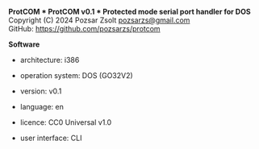 **ProtCOM * 
ProtCOM v0.1 * Protected mode serial port handler for DOS**  
Copyright (C) 2024 Pozsar Zsolt <pozsarzs@gmail.com>  
GitHub: <https://github.com/pozsarzs/protcom>  

**Software**  

 - architecture:       i386
 - operation system:   DOS (GO32V2)

 - version:            v0.1
 - language:           en
 - licence:            CC0 Universal v1.0
 - user interface:     CLI
